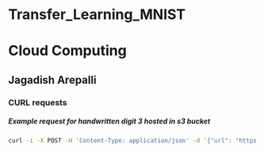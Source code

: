 # Transfer_Learning_MNIST

# Cloud Computing
## Jagadish Arepalli 


### CURL requests

##### Example request for handwritten digit 3 hosted in s3 bucket

```sh
curl -i -X POST -H 'Content-Type: application/json' -d '{"url": "https://assign4handwritenimage.s3.amazonaws.com/handwritten3.jpeg"}' https://uiprenjrvk.execute-api.us-east-1.amazonaws.com/prod/call/
```





